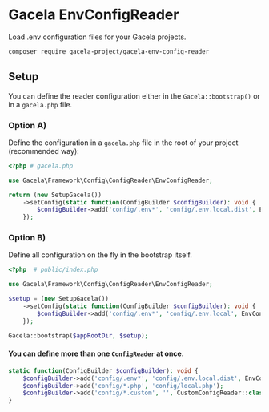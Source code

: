 # Gacela EnvConfigReader

Load .env configuration files for your Gacela projects.

```bash
composer require gacela-project/gacela-env-config-reader
```

## Setup

You can define the reader configuration either in the `Gacela::bootstrap()` or in a `gacela.php` file.

### Option A)

Define the configuration in a `gacela.php` file in the root of your project (recommended way):

```php
<?php # gacela.php

use Gacela\Framework\Config\ConfigReader\EnvConfigReader;

return (new SetupGacela())
    ->setConfig(static function(ConfigBuilder $configBuilder): void {
        $configBuilder->add('config/.env*', 'config/.env.local.dist', EnvConfigReader::class);
    });
```

### Option B)

Define all configuration on the fly in the bootstrap itself.

```php
<?php  # public/index.php

use Gacela\Framework\Config\ConfigReader\EnvConfigReader;

$setup = (new SetupGacela())
    ->setConfig(static function(ConfigBuilder $configBuilder): void {
        $configBuilder->add('config/.env*', 'config/.env.local', EnvConfigReader::class);
    });

Gacela::bootstrap($appRootDir, $setup);
```

#### You can define more than one `ConfigReader` at once.

```php
static function(ConfigBuilder $configBuilder): void {
    $configBuilder->add('config/.env*', 'config/.env.local.dist', EnvConfigReader::class);
    $configBuilder->add('config/*.php', 'config/local.php');
    $configBuilder->add('config/*.custom', '', CustomConfigReader::class);
}
```
